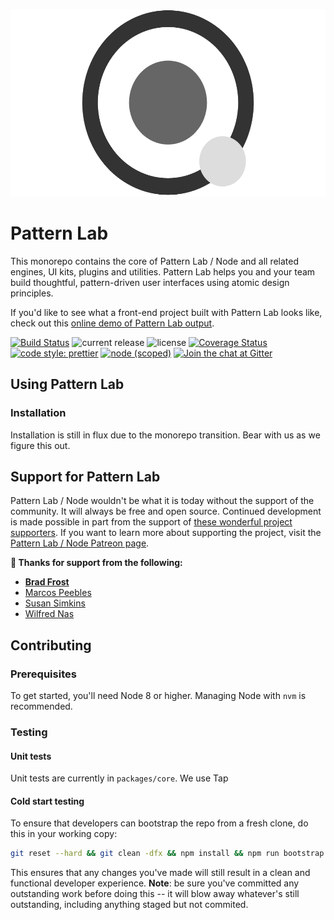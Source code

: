 <p align="center">
  <img src='/patternlab.png' height="300" alt="Pattern Lab Logo" />
</p>

# Pattern Lab

This monorepo contains the core of Pattern Lab / Node and all related engines, UI kits, plugins and utilities. Pattern Lab helps you and your team build thoughtful, pattern-driven user interfaces using atomic design principles.

If you'd like to see what a front-end project built with Pattern Lab looks like, check out this [online demo of Pattern Lab output](http://demo.patternlab.io/).

[![Build Status](https://travis-ci.org/pattern-lab/patternlab-node.svg?branch=master)](https://travis-ci.org/pattern-lab/patternlab-node)
![current release](https://img.shields.io/npm/v/@pattern-lab/core.svg)
![license](https://img.shields.io/github/license/pattern-lab/patternlab-node.svg)
[![Coverage Status](https://coveralls.io/repos/github/pattern-lab/patternlab-node/badge.svg?branch=master)](https://coveralls.io/github/pattern-lab/patternlab-node?branch=master)
[![code style: prettier](https://img.shields.io/badge/code_style-prettier-ff69b4.svg)](https://github.com/prettier/prettier)
[![node (scoped)](https://img.shields.io/node/v/@pattern-lab/patternlab-node.svg)]()
[![Join the chat at Gitter](https://badges.gitter.im/pattern-lab/node.svg)](https://gitter.im/pattern-lab/node)

## Using Pattern Lab

### Installation

Installation is still in flux due to the monorepo transition. Bear with us as we figure this out.

## Support for Pattern Lab

Pattern Lab / Node wouldn't be what it is today without the support of the community. It will always be free and open source. Continued development is made possible in part from the support of [these wonderful project supporters](https://github.com/pattern-lab/patternlab-node/wiki/Thanks). If you want to learn more about supporting the project, visit the [Pattern Lab / Node Patreon page](https://www.patreon.com/patternlab).

**:100: Thanks for support from the following:**

* **[Brad Frost](http://bradfrost.com/)**
* [Marcos Peebles](https://twitter.com/marcospeebles)
* [Susan Simkins](https://twitter.com/susanmsimkins)
* [Wilfred Nas](https://twitter.com/wnas)

## Contributing

### Prerequisites

To get started, you'll need Node 8 or higher. Managing Node with `nvm` is recommended.

### Testing

#### Unit tests

Unit tests are currently in `packages/core`. We use Tap

#### Cold start testing

To ensure that developers can bootstrap the repo from a fresh clone, do this in your working copy:

```sh
git reset --hard && git clean -dfx && npm install && npm run bootstrap
```

This ensures that any changes you've made will still result in a clean and functional developer experience. **Note**: be sure you've committed any outstanding work before doing this -- it will blow away whatever's still outstanding, including anything staged but not commited.
